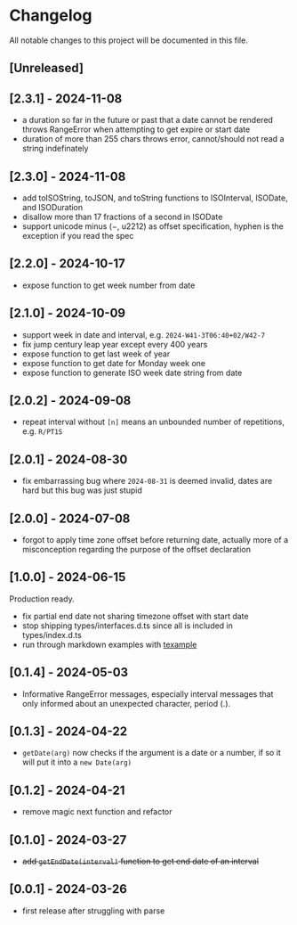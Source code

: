 # Changelog

All notable changes to this project will be documented in this file.

## [Unreleased]

## [2.3.1] - 2024-11-08

- a duration so far in the future or past that a date cannot be rendered throws RangeError when attempting to get expire or start date
- duration of more than 255 chars throws error, cannot/should not read a string indefinately

## [2.3.0] - 2024-11-08

- add toISOString, toJSON, and toString functions to ISOInterval, ISODate, and ISODuration
- disallow more than 17 fractions of a second in ISODate
- support unicode minus (−, u2212) as offset specification, hyphen is the exception if you read the spec

## [2.2.0] - 2024-10-17

- expose function to get week number from date

## [2.1.0] - 2024-10-09

- support week in date and interval, e.g. `2024-W41-3T06:40+02/W42-7`
- fix jump century leap year except every 400 years
- expose function to get last week of year
- expose function to get date for Monday week one
- expose function to generate ISO week date string from date

## [2.0.2] - 2024-09-08

- repeat interval without `[n]` means an unbounded number of repetitions, e.g. `R/PT1S`

## [2.0.1] - 2024-08-30

- fix embarrassing bug where `2024-08-31` is deemed invalid, dates are hard but this bug was just stupid

## [2.0.0] - 2024-07-08

- forgot to apply time zone offset before returning date, actually more of a misconception regarding the purpose of the offset declaration

## [1.0.0] - 2024-06-15

Production ready.

- fix partial end date not sharing timezone offset with start date
- stop shipping types/interfaces.d.ts since all is included in types/index.d.ts
- run through markdown examples with [texample](https://www.npmjs.com/package/texample)

## [0.1.4] - 2024-05-03

- Informative RangeError messages, especially interval messages that only informed about an unexpected character, period (.).

## [0.1.3] - 2024-04-22

- `getDate(arg)` now checks if the argument is a date or a number, if so it will put it into a `new Date(arg)`

## [0.1.2] - 2024-04-21

- remove magic next function and refactor

## [0.1.0] - 2024-03-27

- ~~add `getEndDate(interval)` function to get end date of an interval~~

## [0.0.1] - 2024-03-26

- first release after struggling with parse
